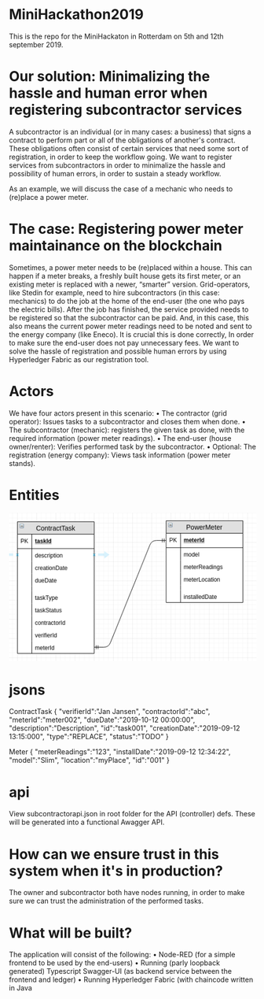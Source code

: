 # MiniHackathon2019

This is the repo for the MiniHackaton in Rotterdam on 5th and 12th september 2019.

# Our solution: Minimalizing the hassle and human error when registering subcontractor services
A subcontractor is an individual (or in many cases: a business) that signs a contract to perform part or all of the obligations of another's contract. These obligations often consist of certain services that need some sort of registration, in order to keep the workflow going. We want to register services from subcontractors in order to minimalize the hassle and possibility of human errors, in order to sustain a steady workflow.

As an example, we will discuss the case of a mechanic who needs to (re)place a power meter.

# The case: Registering power meter maintainance on the blockchain
Sometimes, a power meter needs to be (re)placed within a house. This can happen if a meter breaks, a freshly built house gets its first meter, or an existing meter is replaced with a newer, “smarter” version. Grid-operators, like Stedin for example, need to hire subcontractors (in this case: mechanics) to do the job at the home of the end-user (the one who pays the electric bills).
After the job has finished, the service provided needs to be registered so that the subcontractor can be paid. And, in this case, this also means the current power meter readings need to be noted and sent to the energy company (like Eneco). It is crucial this is done correctly, In order to make sure the end-user does not pay unnecessary fees.
We want to solve the hassle of registration and possible human errors by using Hyperledger Fabric as our registration tool.

# Actors
We have four actors present in this scenario:
    • The contractor (grid operator): Issues tasks to a subcontractor and closes them when done.
    • The subcontractor (mechanic): registers the given task as done, with the required information (power meter readings).
    • The end-user (house owner/renter): Verifies performed task by the subcontractor.
    • Optional: The registration (energy company): Views task information (power meter stands).
    
# Entities

![minihackathon-tabledesign.png](minihackathon-tabledesign.png)

# jsons

ContractTask
{
   "verifierId":"Jan Jansen",
   "contractorId":"abc",
   "meterId":"meter002",
   "dueDate":"2019-10-12 00:00:00",
   "description":"Description",
   "id":"task001",
   "creationDate":"2019-09-12 13:15:000",
   "type":"REPLACE",
   "status":"TODO"
}

Meter
{
   "meterReadings":"123",
   "installDate":"2019-09-12 12:34:22",
   "model":"Slim",
   "location":"myPlace",
   "id":"001"
}

# api
View subcontractorapi.json in root folder for the API (controller) defs. These will be generated into a functional Awagger API.

# How can we ensure trust in this system when it's in production?
The owner and subcontractor both have nodes running, in order to make sure we can trust the administration of the performed tasks.

# What will be built?
The application will consist of the following:
    • Node-RED (for a simple frontend to be used by the end-users)
    • Running (parly loopback generated) Typescript Swagger-UI (as backend service between the frontend and ledger)
    • Running Hyperledger Fabric (with chaincode written in Java
